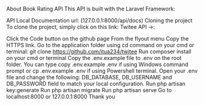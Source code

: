 About Book Rating API
This API is built with the Laravel Framework:

API Local Documentation url: (127.0.0.1:8000/api/docs)
Cloning the project
To clone the project, simply click on this link: Twitee API →:

Click the Code button on the github page
From the flyout menu Copy the HTTPS link.
Go to the application folder using cd command on your cmd or terminal: git clone https://github.com/itua234/twitee
Run composer install on your cmd or terminal
Copy the .env.example file to .env on the root folder. You can type copy .env.example .env if using Windows command prompt or cp .env.example .env if using Powershell terminal.
Open your .env file and change the following: DB_DATABASE, DB_USERNAME and DB_PASSWORD field to match your local configuration.
Run php artisan key:generate
Run php artisan migrate
Run php artisan serve
Go to localhost:8000 or 127.0.0.1:8000
Thank you